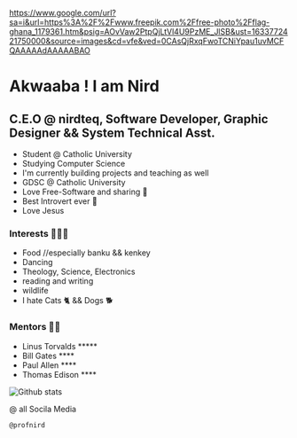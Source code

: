 https://www.google.com/url?sa=i&url=https%3A%2F%2Fwww.freepik.com%2Ffree-photo%2Fflag-ghana_1179361.htm&psig=AOvVaw2PtpQjLtVl4U9PzME_JlSB&ust=1633772421750000&source=images&cd=vfe&ved=0CAsQjRxqFwoTCNiYpau1uvMCFQAAAAAdAAAAABAO

# Akwaaba ! I am Nird
## C.E.O @ nirdteq, Software Developer, Graphic Designer && System Technical Asst.

- Student @ Catholic University
- Studying Computer Science 
- I'm currently building projects and teaching as well
- GDSC @ Catholic University
- Love Free-Software and sharing 🤩
- Best Introvert ever 🥱
- Love Jesus 

### Interests 🥳🥳🥳
- Food //especially banku && kenkey 
- Dancing 
- Theology, Science, Electronics
- reading and writing
- wildlife
- I hate Cats 🐈  && Dogs 🐕

### Mentors 🤠🤠
- Linus Torvalds *****
- Bill Gates ****
- Paul Allen ****
- Thomas Edison ****

![Github stats](https://github-readme-stats.vercel.app/api?username=Profnird)

@ all Socila Media
```
@profnird
```

